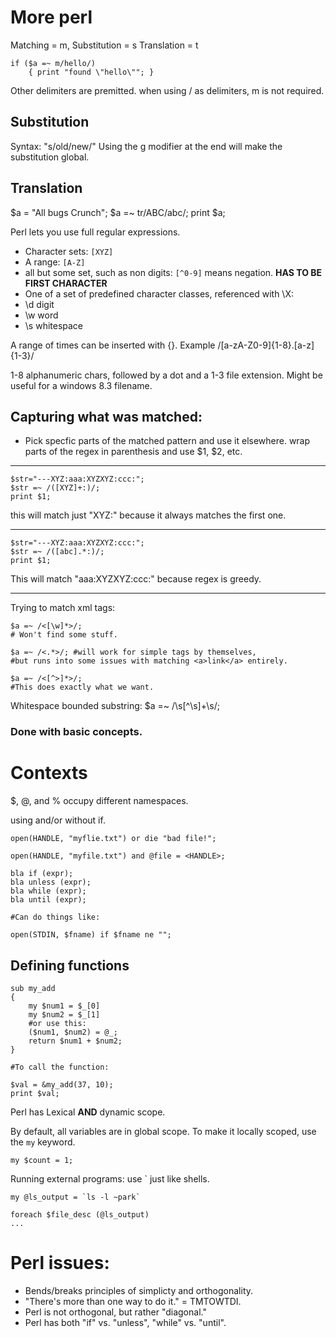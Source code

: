 More perl
=========

Matching = m, 
Substitution = s
Translation = t

	if ($a =~ m/hello/)
		{ print "found \"hello\""; } 
		
Other delimiters are premitted. when using / as delimiters, m is not
required. 

Substitution
------------
Syntax: "s/old/new/" Using the g modifier at the end will make the
substitution global. 

Translation
-----------

$a = "All bugs Crunch"; 
$a =~ tr/ABC/abc/; 
print $a; 

Perl lets you use full regular expressions. 

* Character sets: `[XYZ]` 
* A range: `[A-Z]`
* all but some set, such as non digits: `[^0-9]` means negation. **HAS TO
  BE FIRST CHARACTER** 
* One of a set of predefined character classes, referenced with \X: 
* \d digit
* \w word
* \s whitespace

A range of times can be inserted with {}. Example
	    /[a-zA-Z0-9]{1-8}\.[a-z]{1-3}/

1-8 alphanumeric chars, followed by a dot and a 1-3 file extension. Might
be useful for a windows 8.3 filename. 

Capturing what was matched: 
---------------------------

* Pick specfic parts of the matched pattern and use it elsewhere. wrap
  parts of the regex in parenthesis and use $1, $2, etc. 
  
----
	
	$str="---XYZ:aaa:XYZXYZ:ccc:"; 
	$str =~ /([XYZ]+:)/; 
	print $1; 
	
this will match just "XYZ:" because it always matches the first one. 

----
	
	$str="---XYZ:aaa:XYZXYZ:ccc:"; 
	$str =~ /([abc].*:)/; 
	print $1; 
	
This will match "aaa:XYZXYZ:ccc:" because regex is greedy. 

----

Trying to match xml tags: 

	$a =~ /<[\w]*>/; 
	# Won't find some stuff. 
	
	$a =~ /<.*>/; #will work for simple tags by themselves, 
	#but runs into some issues with matching <a>link</a> entirely. 
	
	$a =~ /<[^>]*>/; 
	#This does exactly what we want. 
	
Whitespace bounded substring: 
	$a =~ /\s[^\s]+\s/; 
	
### Done with basic concepts. 

Contexts
========

$, @, and % occupy different namespaces. 

using and/or without if. 

	open(HANDLE, "myflie.txt") or die "bad file!"; 
	
	open(HANDLE, "myfile.txt") and @file = <HANDLE>; 
	
	bla if (expr); 
	bla unless (expr); 
	bla while (expr); 
	bla until (expr); 
	
	#Can do things like: 
	
	open(STDIN, $fname) if $fname ne ""; 
	
Defining functions
------------------

	sub my_add
	{ 
		my $num1 = $_[0]
		my $num2 = $_[1]
		#or use this: 
		($num1, $num2) = @_; 
		return $num1 + $num2; 
	} 
	
	#To call the function: 

	$val = &my_add(37, 10); 
	print $val; 
	
Perl has Lexical **AND** dynamic scope. 

By default, all variables are in global scope. To make it locally scoped,
use the `my` keyword. 

	my $count = 1;

Running external programs: use ` just like shells. 

	my @ls_output = `ls -l ~park` 
	
	foreach $file_desc (@ls_output) 
	...

Perl issues:
============
* Bends/breaks principles of simplicty and orthogonality. 
* "There's more than one way to do it." = TMTOWTDI. 
* Perl is not orthogonal, but rather "diagonal." 
* Perl has both "if" vs. "unless", "while" vs. "until". 
